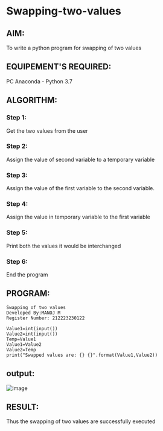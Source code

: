 # Swapping-two-values
## AIM:
To write a python program for swapping of two values
## EQUIPEMENT'S REQUIRED: 
PC
Anaconda - Python 3.7
## ALGORITHM: 
### Step 1:
Get the two values from the user
### Step 2: 
Assign the value of second variable to a temporary variable 
### Step 3: 
Assign the value of the first variable to the second variable.
### Step 4:  
Assign the value in temporary variable to the first variable
### Step 5: 
Print both the values it would be interchanged
### Step 6: 
End the program
## PROGRAM:
```
Swapping of two values
Developed By:MANOJ M
Register Number: 212223230122

Value1=int(input())
Value2=int(input())
Temp=Value1
Value1=Value2
Value2=Temp
print("Swapped values are: {} {}".format(Value1,Value2))
```
## output:
![image](https://github.com/Manoj0079940/Swapping-two-values/assets/149366208/94755cf1-a61d-405b-8b8d-fa1a82b45d75)

## RESULT:
Thus the swapping of two values are successfully executed



